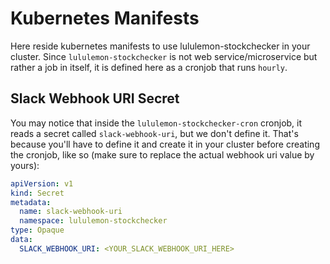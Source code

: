 # Kubernetes Manifests

Here reside kubernetes manifests to use lululemon-stockchecker in your cluster. 
Since `lululemon-stockchecker` is not web service/microservice but rather a job in itself, it is defined here as a cronjob that runs `hourly`.

## Slack Webhook URI Secret

You may notice that inside the `lululemon-stockchecker-cron` cronjob, it reads a secret called `slack-webhook-uri`, but we don't define it.
That's because you'll have to define it and create it in your cluster before creating the cronjob, like so (make sure to replace the actual webhook uri value by yours):

```yaml
apiVersion: v1
kind: Secret
metadata:
  name: slack-webhook-uri
  namespace: lululemon-stockchecker
type: Opaque
data:
  SLACK_WEBHOOK_URI: <YOUR_SLACK_WEBHOOK_URI_HERE>
```

